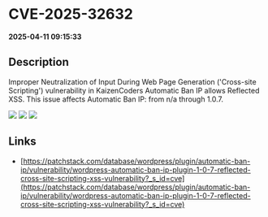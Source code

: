 # CVE-2025-32632

**2025-04-11 09:15:33**

## Description
Improper Neutralization of Input During Web Page Generation ('Cross-site Scripting') vulnerability in KaizenCoders Automatic Ban IP allows Reflected XSS. This issue affects Automatic Ban IP: from n/a through 1.0.7.

![](https://img.shields.io/static/v1?label=Score&message=7.1&color=red)
![](https://img.shields.io/static/v1?label=Severity&message=HIGH&color=red)
![](https://img.shields.io/static/v1?label=CWE&message=XSS&color=green)

## Links
- [https://patchstack.com/database/wordpress/plugin/automatic-ban-ip/vulnerability/wordpress-automatic-ban-ip-plugin-1-0-7-reflected-cross-site-scripting-xss-vulnerability?_s_id=cve](https://patchstack.com/database/wordpress/plugin/automatic-ban-ip/vulnerability/wordpress-automatic-ban-ip-plugin-1-0-7-reflected-cross-site-scripting-xss-vulnerability?_s_id=cve)
